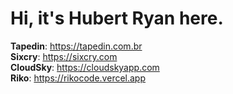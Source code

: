 # Hi, it's **Hubert Ryan** here. 

**Tapedin**: https://tapedin.com.br </br>
**Sixcry**: https://sixcry.com </br>
**CloudSky**: https://cloudskyapp.com </br>
**Riko**: https://rikocode.vercel.app </br>
